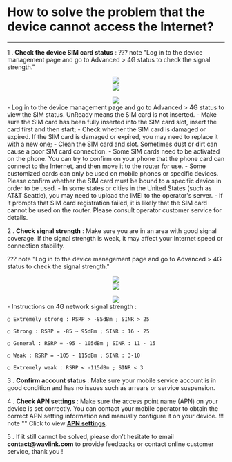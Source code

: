 # How to solve the problem that the device cannot access the Internet?
---
1 . __Check the device SIM card status__ :
??? note "Log in to the device management page and go to Advanced > 4G status to check the signal strength."
	<div style="text-align: center;">
	<img class="boxshadow" src="/images/wireless007.png">
	</div>
	<div style="text-align: center;">
	<img class="boxshadow" src="/images/LTE4G.png">
	</div>
<div style="text-align: center;">
	<img class="boxshadow" src="/images/4GLTE002.png">	
</div>
- Log in to the device management page and go to Advanced > 4G status to view the SIM status. UnReady means the SIM card is not inserted.
- Make sure the SIM card has been fully inserted into the SIM card slot, insert the card first and then start;
- Check whether the SIM card is damaged or expired. If the SIM card is damaged or expired, you may need to replace it with a new one;
- Clean the SIM card and slot. Sometimes dust or dirt can cause a poor SIM card connection.
- Some SIM cards need to be activated on the phone. You can try to confirm on your phone that the phone card can connect to the Internet, and then move it to the router for use.
- Some customized cards can only be used on mobile phones or specific devices. Please confirm whether the SIM card must be bound to a specific device in order to be used.
- In some states or cities in the United States (such as AT&T Seattle), you may need to upload the IMEI to the operator's server.
- If it prompts that SIM card registration failed, it is likely that the SIM card cannot be used on the router. Please consult operator customer service for details.

2 . __Check signal strength__ : Make sure you are in an area with good signal coverage. If the signal strength is weak, it may affect your Internet speed or connection stability.

??? note "Log in to the device management page and go to Advanced > 4G status to check the signal strength."
	<div style="text-align: center;">
	<img class="boxshadow" src="/images/wireless007.png">
	</div>
	<div style="text-align: center;">
	<img class="boxshadow" src="/images/LTE4G.png">
	</div>
<div style="text-align: center;">
	<img class="boxshadow" src="/images/4GLTE001.png">	
</div>
- Instructions on 4G network signal strength :

	○ Extremely strong : RSRP > -85dBm ; SINR > 25

	○ Strong : RSRP = -85 ~ 95dBm ; SINR : 16 - 25

	○ General : RSRP = -95 - 105dBm ; SINR : 11 - 15

	○ Weak : RSRP = -105 - 115dBm ; SINR : 3-10

	○ Extremely weak : RSRP < -115dBm ; SINR < 3

3 . __Confirm account status__ : Make sure your mobile service account is in good condition and has no issues such as arrears or service suspension.

4 . __Check APN settings__ : Make sure the access point name (APN) on your device is set correctly. You can contact your mobile operator to obtain the correct APN setting information and manually configure it on your device.
!!! note ""
	Click to view __[APN settings](/FAQ/What_is_APN/)__.

5 . If it still cannot be solved, please don’t hesitate to email __contact@wavlink.com__ to provide feedbacks or contact online customer service, thank you !


